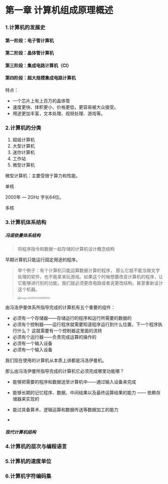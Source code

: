 # 第一章 计算机组成原理概述

### 1.计算机的发展史

#### 第一阶段：电子管计算机

#### 第二阶段：晶体管计算机

#### 第三阶段：集成电路计算机（CI）

#### 第四阶段：超大规模集成电路计算机

特点：

* 一个芯片上有上百万的晶体管
* 速度更快、体积更小、价格更低，更容易被大众接受。
* 用途更加丰富，文本处理、视频处理、游戏等。

### 2.计算机的分类

1. 超级计算机
2. 大型计算机
3. 迷你计算机
4. 工作站
5. 微型计算机

微型计算机：主要受限于算力和性能。

单核

2000年 — 2GHz 字长64位。

多核

### 3.计算机体系结构

##### 冯诺依曼体系结构

> 将程序指令和数据一起存储的计算机设计概念结构

早期计算机只能运行固定用途的程序。

> 举个例子：有个计算机只能运算数据计算的程序， 那么它就不能当做文字处理的软件，也不能拿来玩游戏。如果这个时候想要改变计算机的程序，让它能够进行别的功能，我们就必须更改电路或者说更改结构，甚至重新设计这个机器。
>
> <img src="https://note-austen-1256667106.cos.ap-beijing.myqcloud.com/2020-05-31-120821.png" alt="image-20200531200818204" style="zoom:50%;" />

由冯洛伊曼体系所指导完成的计算机有五个重要的组件：

* 必须有一个存储器——存储运行的程序和运行所需要的数据的
*  必须有个控制器——运行程序就需要知道程序运行到什么位置，下一个程序执行什么？ 这就需要有一个控制器这里面的流转
* 必须有个运行器——负责完成运算的操作的
* 必须有一个输入设备
* 必须有一个输入设备

我们现在使用的计算机从本质上讲都是冯洛伊曼机。

那么由冯洛伊曼所指导完成的计算机它必须完成哪里功能哪？

* 能够把需要的程序和数据送至计算机中——通过输入设备来完成
* 能够长期的记忆程序、数据、中间结果以及最终运算结果的能力 —— 依赖存储器来实现的
* 能过具备算术、逻辑运算和数据传送等数据加工的能力



* 



##### 现代计算机结构

### 4.计算机的层次与编程语言

### 5.计算机的速度单位

### 6.计算机字符编码集



### 
